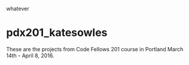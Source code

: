 whatever
# pdx201_katesowles
These are the projects from Code Fellows 201 course in Portland March 14th - April 8, 2016.
